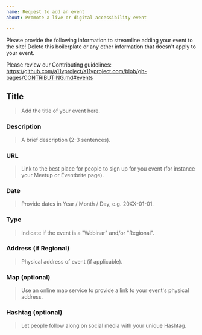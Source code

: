 ```yaml
---
name: Request to add an event
about: Promote a live or digital accessibility event

---
```


Please provide the following information to streamline adding your event to the site! Delete this boilerplate or any other information that doesn't apply to your event.

Please review our Contributing guidelines:
https://github.com/a11yproject/a11yproject.com/blob/gh-pages/CONTRIBUTING.md#events

## Title
>Add the title of your event here.

### Description
>A brief description (2-3 sentences).

### URL
>Link to the best place for people to sign up for you event (for instance your Meetup or Eventbrite page).

### Date
>Provide dates in Year / Month / Day, e.g. 20XX-01-01.

### Type
>Indicate if the event is a "Webinar" and/or "Regional".

### Address (if Regional)
>Physical address of event (if applicable).

### Map (optional)
>Use an online map service to provide a link to your event's physical address.

### Hashtag (optional)
>Let people follow along on social media with your unique Hashtag.
